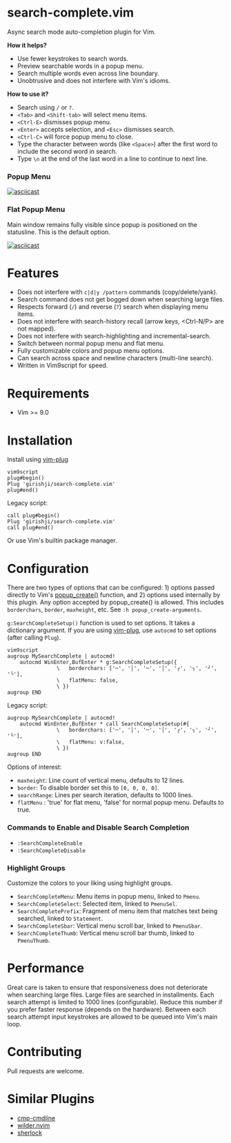 # search-complete.vim

Async search mode auto-completion plugin for Vim. 

__How it helps?__

- Use fewer keystrokes to search words. 
- Preview searchable words in a popup menu. 
- Search multiple words even across line boundary.
- Unobtrusive and does not interfere with Vim's idioms.

__How to use it?__

- Search using `/` or `?`.
- `<Tab>` and `<Shift-tab>` will select menu items.
- `<Ctrl-E>` dismisses popup menu.
- `<Enter>` accepts selection, and `<Esc>` dismisses search.
- `<Ctrl-C>` will force popup menu to close.
- Type the character between words (like `<Space>`) after the first word to include the second word in search.
- Type `\n` at the end of the last word in a line to continue to next line.

### Popup Menu

[![asciicast](https://asciinema.org/a/dGNdbLbsTMSdaL8E4PonxQDKL.svg)](https://asciinema.org/a/dGNdbLbsTMSdaL8E4PonxQDKL)


### Flat Popup Menu

Main window remains fully visible since popup is positioned on the statusline.
This is the default option.

[![asciicast](https://asciinema.org/a/DrvlJnoumCA9jWuMH8WGBCVJz.svg)](https://asciinema.org/a/DrvlJnoumCA9jWuMH8WGBCVJz)

# Features

- Does not interfere with `c|d|y /pattern` commands (copy/delete/yank).
- Search command does not get bogged down when searching large files.
- Respects forward (`/`) and reverse (`?`) search when displaying menu items.
- Does not interfere with search-history recall (arrow keys, <Ctrl-N/P> are not mapped).
- Does not interfere with search-highlighting and incremental-search.
- Switch between normal popup menu and flat menu.
- Fully customizable colors and popup menu options.
- Can search across space and newline characters (multi-line search).
- Written in Vim9script for speed.

# Requirements

- Vim >= 9.0

# Installation

Install using [vim-plug](https://github.com/junegunn/vim-plug)

```
vim9script
plug#begin()
Plug 'girishji/search-complete.vim'
plug#end()
```

Legacy script:

```
call plug#begin()
Plug 'girishji/search-complete.vim'
call plug#end()
```

Or use Vim's builtin package manager.

# Configuration

There are two types of options that can be configured: 1) options passed directly to Vim's
[popup_create()](https://vimhelp.org/popup.txt.html#popup_create-arguments)
function, and 2) options used internally by this plugin. Any option accepted by
popup_create() is allowed. This includes `borderchars`, `border`, `maxheight`,
etc. See `:h popup_create-arguments`.

`g:SearchCompleteSetup()` function is used to set options. It takes a dictionary argument.
If you are using
[vim-plug](https://github.com/junegunn/vim-plug), use `autocmd` to set options
(after calling `Plug`).

```
vim9script
augroup MySearchComplete | autocmd!
    autocmd WinEnter,BufEnter * g:SearchCompleteSetup({
                \   borderchars: ['─', '│', '─', '│', '┌', '┐', '┘', '└'],
                \   flatMenu: false,
                \ })
augroup END
```

Legacy script:

```
augroup MySearchComplete | autocmd!
    autocmd WinEnter,BufEnter * call SearchCompleteSetup(#{
                \   borderchars: ['─', '│', '─', '│', '┌', '┐', '┘', '└'],
                \   flatMenu: v:false,
                \ })
augroup END
```

Options of interest:

- `maxheight`: Line count of vertical menu, defaults to 12 lines.
- `border`: To disable border set this to `[0, 0, 0, 0]`.
- `searchRange`: Lines per search iteration, defaults to 1000 lines.
- `flatMenu` : 'true' for flat menu, 'false' for normal popup menu. Defaults to true.

### Commands to Enable and Disable Search Completion

- `:SearchCompleteEnable`
- `:SearchCompleteDisable`


### Highlight Groups

Customize the colors to your liking using highlight groups.

- `SearchCompleteMenu`: Menu items in popup menu, linked to `Pmenu`.
- `SearchCompleteSelect`: Selected item, linked to `PmenuSel`.
- `SearchCompletePrefix`: Fragment of menu item that matches text being searched, linked to `Statement`.
- `SearchCompleteSbar`: Vertical menu scroll bar, linked to `PmenuSbar`.
- `SearchCompleteThumb`: Vertical menu scroll bar thumb, linked to `PmenuThumb`.


# Performance

Great care is taken to ensure that responsiveness does not deteriorate when
searching large files. Large files are searched in installments. Each search
attempt is limited to 1000 lines (configurable). Reduce this number if you prefer
faster response (depends on the hardware). Between each search attempt input
keystrokes are allowed to be
queued into Vim's main loop.

# Contributing

Pull requests are welcome.

# Similar Plugins

- [cmp-cmdline](https://github.com/hrsh7th/cmp-cmdline)
- [wilder.nvim](https://github.com/gelguy/wilder.nvim)
- [sherlock](https://github.com/vim-scripts/sherlock.vim)
